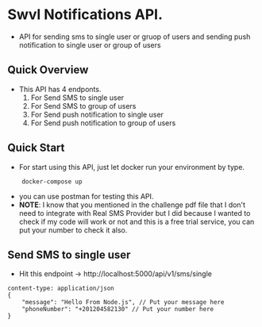 # Swvl Notifications API.

- API for sending sms to single user or gruop of users and sending push notification to single user or group of users

## Quick Overview

- This API has 4 endponts.
  1. For Send SMS to single user
  2. For Send SMS to group of users
  3. For Send push notification to single user
  4. For Send push notification to group of users

## Quick Start

- For start using this API, just let docker run your environment by type.

```
    docker-compose up
```

- you can use postman for testing this API.
- **NOTE**: I know that you mentioned in the challenge pdf file that I don't need to integrate with Real SMS Provider but I did because I wanted to check if my code will work or not and this is a free trial service, you can put your number to check it also.

## Send SMS to single user

- Hit this endpoint -> http://localhost:5000/api/v1/sms/single

```
content-type: application/json
{
    "message": "Hello From Node.js", // Put your message here
    "phoneNumber": "+201204582130" // Put your number here
}

```
